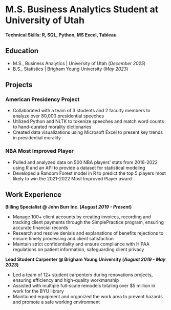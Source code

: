 # M.S. Business Analytics Student at University of Utah

#### Technical Skills: R, SQL, Python, MS Excel, Tableau

## Education
- M.S., Business Analytics	| University of Utah (_December 2025_)	 			        		
- B.S., Statistics | Brigham Young University (_May 2023_)

## Projects
### American Presidency Project
-	Collaborated with a team of 3 students and 2 faculty members to analyze over 80,000 presidential speeches 
-	Utilized Python and NLTK to tokenize speeches and match word counts to hand-curated morality dictionaries 
-	Created data visualizations using Microsoft Excel to present key trends in presidential morality 

### NBA Most Improved Player 
-	Pulled and analyzed data on 500 NBA players’ stats from 2016-2022 using R and an API to provide a dataset for statistical modeling 
-	Developed a Random Forest model in R to predict the top 5 players most likely to win the 2021-2022 Most Improved Player award 


## Work Experience
**Billing Specialist @ John Burr Inc. (_August 2019 - Present_)**
-	Manage 100+ client accounts by creating invoices, recording and tracking client payments through the SimplePractice program, ensuring accurate financial records 
-	Research and resolve denials and explanations of benefits rejections to ensure timely processing and client satisfaction 
-	Maintain strict confidentiality and ensure compliance with HIPAA regulations on patient information, safeguarding client privacy 

**Lead Student Carpenter @ Brigham Young University (_August 2019 - May 2023_)**
-	Led a team of 12+ student carpenters during renovations projects, ensuring efficiency and high-quality workmanship 
-	Assisted with multiple full-scale remodels totaling over $5 million in work for the BYU library 
-	Maintained equipment and organized the work area to prevent hazards and promote a safe working environment 

